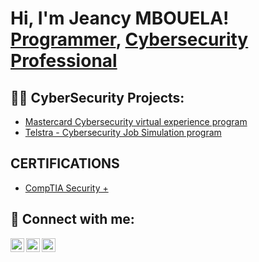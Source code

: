 <h1>Hi, I'm Jeancy MBOUELA! <br/><a href="https://github.com/joshmadakor1">Programmer</a>, <a href="https://www.linkedin.com/in/joshmadakor/">Cybersecurity Professional</a>

<h2>👨‍💻 CyberSecurity Projects:</h2>

  - [Mastercard Cybersecurity virtual experience program](https://github.com/JeancyM_Cybertest/Algorithms-Practice)
  - [Telstra - Cybersecurity Job Simulation program](https://github.com/JeancyM_Cybertest/Algorithms-Practice)

<h2> CERTIFICATIONS </h2>

- [CompTIA Security +](https://learn.comptia.org/verify/certmaster-ce-for-security-exam-sy0-601)
  

<h2> 🤳 Connect with me:</h2>

[<img align="left" alt="angeluscorps.4095 | YouTube" width="22px" src="https://cdn.jsdelivr.net/npm/simple-icons@v3/icons/youtube.svg" />][youtube]
[<img align="left" alt="JMbouela | Twitter" width="22px" src="https://cdn.jsdelivr.net/npm/simple-icons@v3/icons/twitter.svg" />][twitter]
[<img align="left" alt="jeancyMbouela | LinkedIn" width="22px" src="https://cdn.jsdelivr.net/npm/simple-icons@v3/icons/linkedin.svg" />][linkedin]

[twitter]: https://twitter.com/JMbouela
[youtube]: https://www.youtube.com/c/angeluscorps.4095
[linkedin]: https://linkedin.com/in/jeancyMbouela

<!--
**joshmadakor1/joshmadakor1** is a ✨ _special_ ✨ repository because its `README.md` (this file) appears on your GitHub profile.

Here are some ideas to get you started:

- 🔭 I’m currently working on ...
- 🌱 I’m currently learning ...
- 👯 I’m looking to collaborate on ...
- 🤔 I’m looking for help with ...
- 💬 Ask me about ...
- 📫 How to reach me: ...
- 😄 Pronouns: ...
- ⚡ Fun fact: ...
-->

